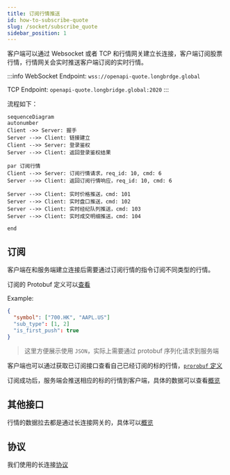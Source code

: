 ```yaml
---
title: 订阅行情推送
id: how-to-subscribe-quote
slug: /socket/subscribe_quote
sidebar_position: 1
---
```


客户端可以通过 Websocket 或者 TCP 和行情网关建立长连接，客户端订阅股票行情，行情网关会实时推送客户端订阅的实时行情。

:::info
WebSocket Endpoint: `wss://openapi-quote.longbrdge.global`

TCP Endpoint: `openapi-quote.longbridge.global:2020`
:::

流程如下：

```mermaid
sequenceDiagram
autonumber
Client ->> Server: 握手
Server -->> Client: 链接建立
Client -->> Server: 登录鉴权
Server -->> Client: 返回登录鉴权结果

par 订阅行情
Client -->> Server: 订阅行情请求，req_id: 10, cmd: 6
Server -->> Client: 返回订阅行情响应，req_id: 10, cmd: 6

Server -->> Client: 实时价格推送，cmd: 101
Server -->> Client: 实时盘口推送，cmd: 102
Server -->> Client: 实时经纪队列推送，cmd: 103
Server -->> Client: 实时成交明细推送，cmd: 104

end

```

## 订阅

客户端在和服务端建立连接后需要通过订阅行情的指令订阅不同类型的行情。

订阅的 Protobuf 定义可以[查看](../quote/subscribe/subscribe)

Example:

```json
{
  "symbol": ["700.HK", "AAPL.US"]
  "sub_type": [1, 2]
  "is_first_push": true
}

```

> 这里方便展示使用 `JSON`，实际上需要通过 protobuf 序列化请求到服务端

客户端也可以通过获取已订阅接口查看自己已经订阅的标的行情，[`prorobuf` 定义](../quote/subscribe/subscription)

订阅成功后，服务端会推送相应的标的行情到客户端，具体的数据可以查看[概览](../quote/overview)

## 其他接口

行情的数据拉去都是通过长连接网关的，具体可以[概览](../quote/overview)

## 协议

我们使用的长连接[协议](./protocol/overview)
